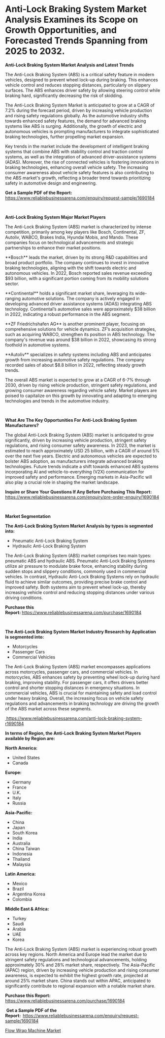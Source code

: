 <p><h1>Anti-Lock Braking System Market Analysis Examines its Scope on Growth Opportunities, and Forecasted Trends Spanning from 2025 to 2032.</h1></p><p><strong>Anti-Lock Braking System Market Analysis and Latest Trends</strong></p>
<p><p>The Anti-Lock Braking System (ABS) is a critical safety feature in modern vehicles, designed to prevent wheel lock-up during braking. This enhances vehicle control and reduces stopping distances, particularly on slippery surfaces. The ABS enhances driver safety by allowing steering control while braking hard, significantly decreasing the risk of skidding.</p><p>The Anti-Lock Braking System Market is anticipated to grow at a CAGR of 7.2% during the forecast period, driven by increasing vehicle production and rising safety regulations globally. As the automotive industry shifts towards enhanced safety features, the demand for advanced braking systems like ABS is surging. Additionally, the growth of electric and autonomous vehicles is prompting manufacturers to integrate sophisticated braking technologies, further propelling market expansion.</p><p>Key trends in the market include the development of intelligent braking systems that combine ABS with stability control and traction control systems, as well as the integration of advanced driver-assistance systems (ADAS). Moreover, the rise of connected vehicles is fostering innovations in braking technologies, enhancing overall vehicle safety. The increasing consumer awareness about vehicle safety features is also contributing to the ABS market's growth, reflecting a broader trend towards prioritizing safety in automotive design and engineering.</p></p>
<p><strong>Get a Sample PDF of the Report:&nbsp;</strong> <a href="https://www.reliablebusinessarena.com/enquiry/request-sample/1690184?utm_campaign=2988&utm_medium=2&utm_source=Github&utm_content=ia&utm_term=26032025&utm_id=anti-lock-braking-system">https://www.reliablebusinessarena.com/enquiry/request-sample/1690184</a></p>
<p>&nbsp;</p>
<p><strong>Anti-Lock Braking System Major Market Players</strong></p>
<p><p>The Anti-Lock Braking System (ABS) market is characterized by intense competition, primarily among key players like Bosch, Continental, ZF, Autoliv, WABCO, Brakes India, Hyundai Mobis, and Mando. These companies focus on technological advancements and strategic partnerships to enhance their market positions.</p><p>**Bosch** leads the market, driven by its strong R&D capabilities and broad product portfolio. The company continues to invest in innovative braking technologies, aligning with the shift towards electric and autonomous vehicles. In 2022, Bosch reported sales revenue exceeding $93 billion, with a significant portion coming from its mobility solutions sector.</p><p>**Continental** holds a significant market share, leveraging its wide-ranging automotive solutions. The company is actively engaged in developing advanced driver assistance systems (ADAS) integrating ABS technology. Continental’s automotive sales were approximately $38 billion in 2022, indicating a robust performance in the ABS segment.</p><p>**ZF Friedrichshafen AG** is another prominent player, focusing on comprehensive solutions for vehicle dynamics. ZF’s acquisition strategies, such as acquiring WABCO, strengthen its position in ABS technology. The company's revenue was around $38 billion in 2022, showcasing its strong foothold in automotive systems.</p><p>**Autoliv** specializes in safety systems including ABS and anticipates growth from increasing automotive safety regulations. The company recorded sales of about $8.8 billion in 2022, reflecting steady growth trends.</p><p>The overall ABS market is expected to grow at a CAGR of 6-7% through 2030, driven by rising vehicle production, stringent safety regulations, and growing consumer awareness regarding vehicle safety. Market players are poised to capitalize on this growth by innovating and adapting to emerging technologies and trends in the automotive industry.</p></p>
<p>&nbsp;</p>
<p><strong>What Are The Key Opportunities For Anti-Lock Braking System Manufacturers?</strong></p>
<p><p>The global Anti-Lock Braking System (ABS) market is anticipated to grow significantly, driven by increasing vehicle production, stringent safety regulations, and rising consumer safety awareness. In 2023, the market is estimated to reach approximately USD 25 billion, with a CAGR of around 5% over the next five years. Electric and autonomous vehicles are expected to bolster ABS adoption, as manufacturers integrate advanced braking technologies. Future trends indicate a shift towards enhanced ABS systems incorporating AI and vehicle-to-everything (V2X) communication for improved safety and performance. Emerging markets in Asia-Pacific will also play a crucial role in shaping the market landscape.</p></p>
<p><strong>Inquire or Share Your Questions If Any Before Purchasing This Report:</strong> <a href="https://www.reliablebusinessarena.com/enquiry/pre-order-enquiry/1690184?utm_campaign=2988&utm_medium=2&utm_source=Github&utm_content=ia&utm_term=26032025&utm_id=anti-lock-braking-system">https://www.reliablebusinessarena.com/enquiry/pre-order-enquiry/1690184</a></p>
<p>&nbsp;</p>
<p><strong>Market Segmentation</strong></p>
<p><strong>The Anti-Lock Braking System Market Analysis by types is segmented into:</strong></p>
<p><ul><li>Pneumatic Anti-Lock Braking System</li><li>Hydraulic Anti-Lock Braking System</li></ul></p>
<p><p>The Anti-Lock Braking System (ABS) market comprises two main types: pneumatic ABS and hydraulic ABS. Pneumatic Anti-Lock Braking Systems utilize air pressure to modulate brake force, enhancing stability during sudden stops and slippery conditions, commonly used in commercial vehicles. In contrast, Hydraulic Anti-Lock Braking Systems rely on hydraulic fluid to achieve similar outcomes, providing precise brake control and improved safety. Both systems aim to prevent wheel lock-up, thereby increasing vehicle control and reducing stopping distances under various driving conditions.</p></p>
<p><strong>Purchase this Report:&nbsp;</strong><a href="https://www.reliablebusinessarena.com/purchase/1690184?utm_campaign=2988&utm_medium=2&utm_source=Github&utm_content=ia&utm_term=26032025&utm_id=anti-lock-braking-system">https://www.reliablebusinessarena.com/purchase/1690184</a></p>
<p>&nbsp;</p>
<p><strong>The Anti-Lock Braking System Market Industry Research by Application is segmented into:</strong></p>
<p><ul><li>Motorcycles</li><li>Passenger Cars</li><li>Commercial Vehicles</li></ul></p>
<p><p>The Anti-Lock Braking System (ABS) market encompasses applications across motorcycles, passenger cars, and commercial vehicles. In motorcycles, ABS enhances safety by preventing wheel lock-up during hard braking, improving stability. For passenger cars, it offers drivers better control and shorter stopping distances in emergency situations. In commercial vehicles, ABS is crucial for maintaining safety and load control under heavy braking. Overall, the increasing focus on vehicle safety regulations and advancements in braking technology are driving the growth of the ABS market across these segments.</p></p>
<p><a href="https://www.reliablebusinessarena.com/anti-lock-braking-system-r1690184?utm_campaign=2988&utm_medium=2&utm_source=Github&utm_content=ia&utm_term=26032025&utm_id=anti-lock-braking-system">&nbsp;https://www.reliablebusinessarena.com/anti-lock-braking-system-r1690184</a></p>
<p><strong>In terms of Region, the Anti-Lock Braking System Market Players available by Region are:</strong></p>
<p>
    <p> <strong> North America: </strong>
        <ul>
            <li>United States</li>
            <li>Canada</li>
        </ul>
        </p> 
    <p> <strong> Europe: </strong>
        <ul>
            <li>Germany</li>
            <li>France</li>
            <li>U.K.</li>
            <li>Italy</li>
            <li>Russia</li>
        </ul>
        </p> 
    <p> <strong> Asia-Pacific: </strong>
        <ul>
            <li>China</li>
            <li>Japan</li>
            <li>South Korea</li>
            <li>India</li>
            <li>Australia</li>
            <li>China Taiwan</li>
            <li>Indonesia</li>
            <li>Thailand</li>
            <li>Malaysia</li>
        </ul>
        </p> 
    <p> <strong> Latin America: </strong>
        <ul>
            <li>Mexico</li>
            <li>Brazil</li>
            <li>Argentina Korea</li>
            <li>Colombia</li>
        </ul>
        </p> 
    <p> <strong> Middle East & Africa: </strong>
        <ul>
            <li>Turkey</li>
            <li>Saudi</li>
            <li>Arabia</li>
            <li>UAE</li>
            <li>Korea</li>
        </ul>
    </p>
    </p>
<p><p>The Anti-Lock Braking System (ABS) market is experiencing robust growth across key regions. North America and Europe lead the market due to stringent safety regulations and technological advancements, holding approximately 30% and 28% market share, respectively. The Asia-Pacific (APAC) region, driven by increasing vehicle production and rising consumer awareness, is expected to exhibit the highest growth rate, projected at around 25% market share. China stands out within APAC, anticipated to significantly contribute to regional expansion with a notable market share.</p></p>
<p><strong>Purchase this Report: </strong><a href="https://www.reliablebusinessarena.com/purchase/1690184?utm_campaign=2988&utm_medium=2&utm_source=Github&utm_content=ia&utm_term=26032025&utm_id=anti-lock-braking-system">https://www.reliablebusinessarena.com/purchase/1690184</a></p>
<p>&nbsp;<strong>Get a Sample PDF of the Report:&nbsp;&nbsp;</strong><a href="https://www.reliablebusinessarena.com/enquiry/request-sample/1690184?utm_campaign=2988&utm_medium=2&utm_source=Github&utm_content=ia&utm_term=26032025&utm_id=anti-lock-braking-system">https://www.reliablebusinessarena.com/enquiry/request-sample/1690184</a></p>
<p><strong></strong></p>
<p><p><a href="https://github.com/pidlisseas/Market-Research-Report-List-1/blob/main/flow-wrap-machine-market.md?utm_campaign=2988&utm_medium=2&utm_source=Github&utm_content=ia&utm_term=26032025&utm_id=anti-lock-braking-system">Flow Wrap Machine Market</a></p></p>